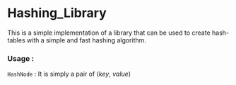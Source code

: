 # Hashing_Library
This is a simple implementation of a library that can be used to create hash-tables with a simple and fast hashing algorithm.
### Usage :
``` HashNode ``` : It is simply a pair of $(key, ~ value)$
